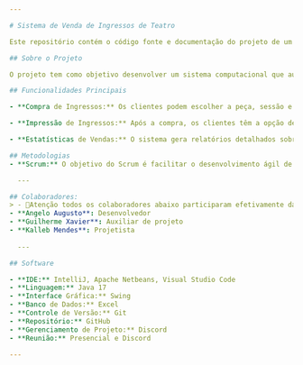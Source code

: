```yaml
---

# Sistema de Venda de Ingressos de Teatro

Este repositório contém o código fonte e documentação do projeto de um sistema de venda de ingressos para um sistema simulado de um teatro, desenvolvido para o Projeto Integrador do curso de Análise e Desenvolvimento de Sistemas da Faculdade SENAI FATESG.

## Sobre o Projeto

O projeto tem como objetivo desenvolver um sistema computacional que automatize e gerencie a venda de ingressos para o Teatro ABC. O sistema permite aos clientes selecionar peças teatrais, sessões (manhã, tarde, noite) e áreas de assentos (plateia A, plateia B, camarote, frisa, balcão nobre) através de uma interface intuitiva. Além disso, oferece funcionalidades para imprimir comprovantes de ingressos e gerar estatísticas detalhadas de vendas.

## Funcionalidades Principais

- **Compra de Ingressos:** Os clientes podem escolher a peça, sessão e área de assento desejadas, efetuando a compra através do sistema informando o CPF.

- **Impressão de Ingressos:** Após a compra, os clientes têm a opção de imprimir o comprovante de ingresso diretamente na plataforma.

- **Estatísticas de Vendas:** O sistema gera relatórios detalhados sobre o desempenho das vendas, incluindo análises sobre popularidade de peças, ocupação de poltronas, lucratividade por sessão e peça.

## Metodologias
- **Scrum:** O objetivo do Scrum é facilitar o desenvolvimento ágil de software através de ciclos curtos e iterativos (sprints), promovendo transparência, colaboração intensa e adaptação contínua às mudanças, para entregar valor de forma rápida e eficaz aos clientes.

  ---

## Colaboradores:
> - 🚨Atenção todos os colaboradores abaixo participaram efetivamente da parte de Desenvolvimento, Analise e Testador do Sistema
- **Angelo Augusto**: Desenvolvedor
- **Guilherme Xavier**: Auxiliar de projeto 
- **Kalleb Mendes**: Projetista
  
  ---

## Software

- **IDE:** IntelliJ, Apache Netbeans, Visual Studio Code
- **Linguagem:** Java 17
- **Interface Gráfica:** Swing
- **Banco de Dados:** Excel
- **Controle de Versão:** Git
- **Repositório:** GitHub
- **Gerenciamento de Projeto:** Discord
- **Reunião:** Presencial e Discord

---
```


